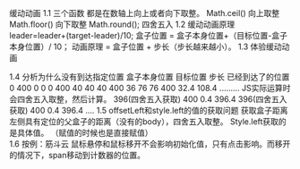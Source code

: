 缓动动画
1.1	三个函数
都是在数轴上向上或者向下取整。
Math.ceil()    		向上取整
Math.floor()      	向下取整
Math.round();	   四舍五入
1.2	缓动动画原理
leader=leader+(target-leader)/10;
    盒子位置 = 盒子本身位置+（目标位置-盒子本身位置）/ 10；
动画原理 = 盒子位置 + 步长（步长越来越小）。
1.3	体验缓动动画
 
1.4	分析为什么没有到达指定位置
盒子本身位置     目标位置      步长         已经到达了的位置
0 						400			0						0
0							400			40						40
40						400			36						76
76						400			32.4					108.4
.........
JS实际运算时会四舍五入取整，然后计算。
396(四舍五入获取)		400			0.4			        396.4
396(四舍五入获取)		400			0.4			        396.4
....
1.5	offsetLeft和style.left的值的获取问题
获取盒子距离左侧具有定位的父盒子的距离（没有的body），四舍五入取整。
Style.left获取的是具体值。	（赋值的时候也是直接赋值）					
1.6	按例：筋斗云
鼠标悬停和鼠标移开不会影响初始化值，只有点击影响。而移开的情况下，span移动到计数器的位置。
